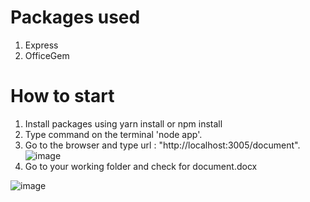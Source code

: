 # Packages used
1. Express
2. OfficeGem

# How to start

1. Install packages using yarn install or npm install
2. Type command on the terminal 'node app'.
3. Go to the browser and type url : "http://localhost:3005/document".
![image](https://user-images.githubusercontent.com/36307148/102645862-227eea80-4189-11eb-9ee2-b8a54807c21b.png)
4. Go to your working folder and check for document.docx

![image](https://user-images.githubusercontent.com/36307148/102645934-417d7c80-4189-11eb-804f-383fb442557f.png)
